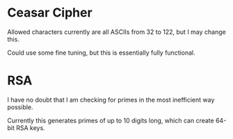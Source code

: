 # Ceasar Cipher
Allowed characters currently are all ASCIIs from 32 to 122, but I may change this.

Could use some fine tuning, but this is essentially fully functional. 

# RSA
I have no doubt that I am checking for primes in the most inefficient way possible.

Currently this generates primes of up to 10 digits long, which can create 64-bit RSA keys.